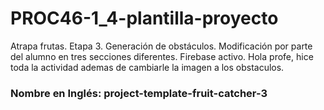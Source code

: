 # PROC46-1_4-plantilla-proyecto
Atrapa frutas. Etapa 3. Generación de obstáculos.
Modificación por parte del alumno en tres secciones diferentes. 
Firebase activo.
Hola profe, hice toda la actividad ademas de cambiarle la imagen a los obstaculos.
### Nombre en Inglés: project-template-fruit-catcher-3
